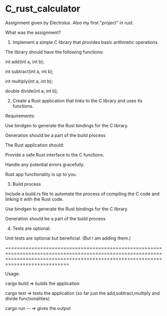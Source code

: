 # C_rust_calculator
Assignment given by Electrolux. Also my first "project" in rust.


What was the assignment?

1. Implement a simple C library that provides basic arithmetic operations.

The library should have the following functions:

int add(int a, int b); 

int subtract(int a, int b); 

int multiply(int a, int b); 

double divide(int a, int b);

 

2. Create a Rust application that links to the C library and uses its functions.

 

Requirements:  

 

Use bindgen to generate the Rust bindings for the C library. 

Generation should be a part of the build process

 

The Rust application should:

Provide a safe Rust interface to the C functions.

Handle any potential errors gracefully.

Rust app functionality is up to you.  

 

3. Build process

Include a build.rs file to automate the process of compiling the C code and linking it with the Rust code.

Use bindgen to generate the Rust bindings for the C library. 

Generation should be a part of the build process

 

4. Tests are optional. 

Unit tests are optional but beneficial. (But I am adding them.)


========================================================================================================================================================================================

Usage:

cargo build => builds the application

cargo test => tests the application (so far just the add,subtract,multiply and divide functionalities)

cargo run -- <functionality> <num1> <num2> => gives the output
